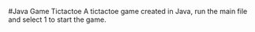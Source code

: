 #Java Game Tictactoe 
A tictactoe game created in Java, run the main file and select 1 to start the game. 